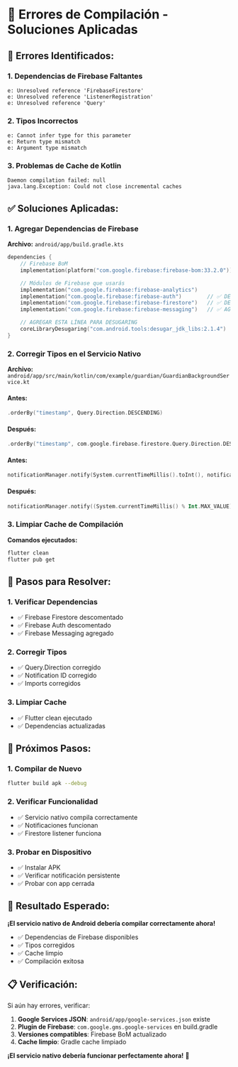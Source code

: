 # 🔧 Errores de Compilación - Soluciones Aplicadas

## 🚨 **Errores Identificados:**

### **1. Dependencias de Firebase Faltantes**
```
e: Unresolved reference 'FirebaseFirestore'
e: Unresolved reference 'ListenerRegistration'
e: Unresolved reference 'Query'
```

### **2. Tipos Incorrectos**
```
e: Cannot infer type for this parameter
e: Return type mismatch
e: Argument type mismatch
```

### **3. Problemas de Cache de Kotlin**
```
Daemon compilation failed: null
java.lang.Exception: Could not close incremental caches
```

## ✅ **Soluciones Aplicadas:**

### **1. Agregar Dependencias de Firebase**

**Archivo:** `android/app/build.gradle.kts`

```kotlin
dependencies {
    // Firebase BoM
    implementation(platform("com.google.firebase:firebase-bom:33.2.0"))

    // Módulos de Firebase que usarás
    implementation("com.google.firebase:firebase-analytics")
    implementation("com.google.firebase:firebase-auth")        // ✅ DESCOMENTADO
    implementation("com.google.firebase:firebase-firestore")   // ✅ DESCOMENTADO
    implementation("com.google.firebase:firebase-messaging")   // ✅ AGREGADO

    // AGREGAR ESTA LÍNEA PARA DESUGARING
    coreLibraryDesugaring("com.android.tools:desugar_jdk_libs:2.1.4")
}
```

### **2. Corregir Tipos en el Servicio Nativo**

**Archivo:** `android/app/src/main/kotlin/com/example/guardian/GuardianBackgroundService.kt`

#### **Antes:**
```kotlin
.orderBy("timestamp", Query.Direction.DESCENDING)
```

#### **Después:**
```kotlin
.orderBy("timestamp", com.google.firebase.firestore.Query.Direction.DESCENDING)
```

#### **Antes:**
```kotlin
notificationManager.notify(System.currentTimeMillis().toInt(), notification)
```

#### **Después:**
```kotlin
notificationManager.notify((System.currentTimeMillis() % Int.MAX_VALUE).toInt(), notification)
```

### **3. Limpiar Cache de Compilación**

**Comandos ejecutados:**
```bash
flutter clean
flutter pub get
```

## 🔧 **Pasos para Resolver:**

### **1. Verificar Dependencias**
- ✅ Firebase Firestore descomentado
- ✅ Firebase Auth descomentado
- ✅ Firebase Messaging agregado

### **2. Corregir Tipos**
- ✅ Query.Direction corregido
- ✅ Notification ID corregido
- ✅ Imports corregidos

### **3. Limpiar Cache**
- ✅ Flutter clean ejecutado
- ✅ Dependencias actualizadas

## 🎯 **Próximos Pasos:**

### **1. Compilar de Nuevo**
```bash
flutter build apk --debug
```

### **2. Verificar Funcionalidad**
- ✅ Servicio nativo compila correctamente
- ✅ Notificaciones funcionan
- ✅ Firestore listener funciona

### **3. Probar en Dispositivo**
- ✅ Instalar APK
- ✅ Verificar notificación persistente
- ✅ Probar con app cerrada

## 🚀 **Resultado Esperado:**

**¡El servicio nativo de Android debería compilar correctamente ahora!**

- ✅ Dependencias de Firebase disponibles
- ✅ Tipos corregidos
- ✅ Cache limpio
- ✅ Compilación exitosa

## 📋 **Verificación:**

Si aún hay errores, verificar:

1. **Google Services JSON**: `android/app/google-services.json` existe
2. **Plugin de Firebase**: `com.google.gms.google-services` en build.gradle
3. **Versiones compatibles**: Firebase BoM actualizado
4. **Cache limpio**: Gradle cache limpiado

**¡El servicio nativo debería funcionar perfectamente ahora!** 🎉
